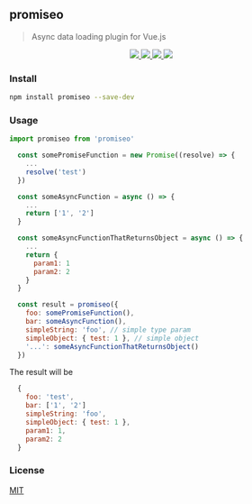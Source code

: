 ## promiseo

> Async data loading plugin for Vue.js


<p align="center">
  <a href="https://npmcharts.com/compare/promiseo?minimal=true">
    <img src="http://img.shields.io/npm/dm/promiseo.svg">
  </a>
  <a href="https://www.npmjs.org/package/promiseo">
    <img src="https://img.shields.io/npm/v/promiseo.svg">
  </a>
  <a href="http://img.badgesize.io/https://unpkg.com/promiseo/dist/promiseo.min.js?compression=gzip&label=gzip%20size:%20JS">
    <img src="http://img.badgesize.io/https://unpkg.com/promiseo/dist/promiseo.min.js?compression=gzip&label=gzip%20size:%20JS">
  </a>
  <a href="LICENSE">
    <img src="https://img.shields.io/badge/License-MIT-green.svg">
  </a>
</p>

### Install

``` bash
npm install promiseo --save-dev
```

### Usage

``` js
import promiseo from 'promiseo'
```

``` js
  const somePromiseFunction = new Promise((resolve) => {
    ...
    resolve('test')
  })

  const someAsyncFunction = async () => {
    ...
    return ['1', '2']
  }

  const someAsyncFunctionThatReturnsObject = async () => {
    ...
    return {
      param1: 1
      param2: 2
    }
  }

  const result = promiseo({
    foo: somePromiseFunction(),
    bar: someAsyncFunction(),
    simpleString: 'foo', // simple type param
    simpleObject: { test: 1 }, // simple object
    '...': someAsyncFunctionThatReturnsObject()
  })
```

The result will be 
``` js
  {
    foo: 'test',
    bar: ['1', '2']
    simpleString: 'foo',
    simpleObject: { test: 1 },
    param1: 1,
    param2: 2
  }
```

### License

[MIT](http://opensource.org/licenses/MIT)